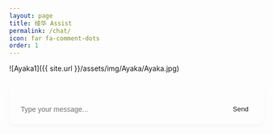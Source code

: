 ```yaml
---
layout: page
title: 绫华 Assist
permalink: /chat/
icon: far fa-comment-dots
order: 1
---
```

![Ayaka1]({{ site.url }}/assets/img/Ayaka/Ayaka.jpg)
<style>
#chat-container {
  max-width: 1000px;
  margin: 2em auto;
  border-radius: 10px;
  padding: 1em;
  background-color: var(--card-bg);
  border: 1px solid var(--border-color);
  box-shadow: 0 4px 8px rgba(0,0,0,0.03);
  font-family: var(--font-family-sans);
}

#messages {
  max-height: 400px;
  overflow-y: auto;
  margin-bottom: 1em;
}

.message {
  margin-bottom: 1em;
  padding: 0.7em 1em;
  border-radius: 10px;
  white-space: pre-wrap;
  line-height: 1.5;
  word-break: break-word;
}

.message.user {
  background-color: var(--highlight-bg);
  color: var(--text-color);
  text-align: right;
}

.message.bot {
  background-color: var(--body-bg);
  color: var(--text-color);
  text-align: left;
}

#input-area {
  display: flex;
  gap: 0.5em;
}

#user-input {
  flex: 1;
  padding: 0.6em;
  border-radius: 6px;
  border: 1px solid var(--border-color);
  font-size: 1em;
  background-color: var(--input-bg);
  color: var(--text-color);
}

#send-button {
  padding: 0.6em 1.2em;
  border: none;
  background-color: var(--btn-bg);
  color: var(--btn-color);
  border-radius: 6px;
  cursor: pointer;
}

#send-button:hover {
  background-color: var(--btn-hover-bg);
}
</style>

<div id="chat-container">
  <div id="messages"></div>
  <div id="input-area">
    <input id="user-input" placeholder="Type your message..." />
    <button id="send-button" onclick="sendMessage()">Send</button>
  </div>
</div>

<script>
const API_URL = "https://web-production-2f71a.up.railway.app/chat";

// Generate or retrieve session ID
let sessionId = localStorage.getItem("chat_session_id");
if (!sessionId) {
  sessionId = crypto.randomUUID();
  localStorage.setItem("chat_session_id", sessionId);
}

let history = [];

async function sendMessage() {
  const input = document.getElementById("user-input");
  const text = input.value.trim();
  if (!text) return;

  appendMessage("user", text);
  history.push({ role: "user", content: text });
  input.value = "";

  try {
    const response = await fetch(API_URL, {
      method: "POST",
      headers: { "Content-Type": "application/json" },
      body: JSON.stringify({
        session_id: sessionId,
        messages: history
      }),
    });

    const data = await response.json();
    const botReply = data.content;
    history.push({ role: "assistant", content: botReply });
    appendMessage("bot", botReply);
  } catch (err) {
    appendMessage("bot", "⚠️ Error talking to server.");
  }
}


function appendMessage(role, content) {
  const messagesDiv = document.getElementById("messages");
  const messageDiv = document.createElement("div");
  messageDiv.className = `message ${role}`;
  messageDiv.textContent = content;
  messagesDiv.appendChild(messageDiv);
  messagesDiv.scrollTop = messagesDiv.scrollHeight;
}


window.addEventListener("DOMContentLoaded", function () {
  document.getElementById("user-input").addEventListener("keydown", function (event) {
    if (event.key === "Enter" && !event.shiftKey) {
      event.preventDefault();
      sendMessage();
    }
  });

  document.getElementById("send-button").addEventListener("click", function () {
    sendMessage();
  });
});
</script>